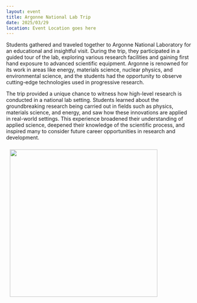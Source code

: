```yaml
---
layout: event 
title: Argonne National Lab Trip
date: 2025/03/29
location: Event Location goes here
---
```


Students gathered and traveled together to Argonne National Laboratory for an educational and insightful visit. During the trip, they participated in a guided tour of the lab, exploring various research facilities and gaining first hand exposure to advanced scientific equipment. Argonne is renowned for its work in areas like energy, materials science, nuclear physics, and environmental science, and the students had the opportunity to observe cutting-edge technologies used in progressive research.

The trip provided a unique chance to witness how high-level research is conducted in a national lab setting. Students learned about the groundbreaking research being carried out in fields such as physics, materials science, and energy, and saw how these innovations are applied in real-world settings. This experience broadened their understanding of applied science, deepened their knowledge of the scientific process, and inspired many to consider future career opportunities in research and development.

<img src="/assets/Event5_pic1.jpg" width="400" style="padding: 10px; display: block;">

